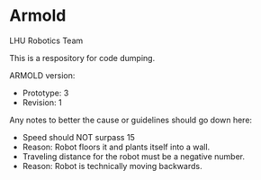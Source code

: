 # Armold
LHU Robotics Team

This is a respository for code dumping.

ARMOLD version:
- Prototype: 3
 - Revision: 1

Any notes to better the cause or guidelines should go down here:
- Speed should NOT surpass 15
 - Reason: Robot floors it and plants itself into a wall.
- Traveling distance for the robot must be a negative number.
 - Reason: Robot is technically moving backwards.
